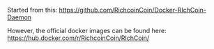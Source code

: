 Started from this:
   https://github.com/RichcoinCoin/Docker-RIchCoin-Daemon

However, the official docker images can be found here:
   https://hub.docker.com/r/RichcoinCoin/RIchCoin/


